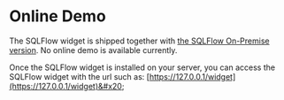 # Online Demo

The SQLFlow widget is shipped together with [the SQLFlow On-Premise version](https://www.gudusoft.com/sqlflow-on-premise-version/). No online demo is available currently.

Once the SQLFlow widget is installed on your server, you can access the SQLFlow widget with the url such as: [https://127.0.0.1/widget](https://127.0.0.1/widget)&#x20;

